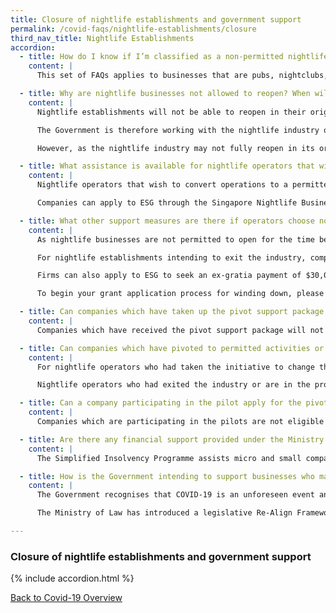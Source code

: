 ```yaml
---
title: Closure of nightlife establishments and government support
permalink: /covid-faqs/nightlife-establishments/closure
third_nav_title: Nightlife Establishments
accordion:
  - title: How do I know if I’m classified as a non-permitted nightlife business and if the following FAQs apply to me?
    content: |
      This set of FAQs applies to businesses that are pubs, nightclubs, discotheques, dance clubs, and karaoke outlets. It covers companies that hold an SFA Foodshop (Pubs, Bars, Nightclub, Discos) licence, and have not been permitted to operate since March 2020.

  - title: Why are nightlife businesses not allowed to reopen? When will they be allowed to resume?
    content: |
      Nightlife establishments will not be able to reopen in their original form for some time. The settings of nightlife activities entail a large number of people coming into close contact for prolonged periods of time, and often in enclosed spaces, which pose a higher risk of COVID-19 transmission. Hence, we are taking a cautious approach in the reopening of this sector and must ensure that the public health risks associated with COVID-19 are mitigated before doing so.

      The Government is therefore working with the nightlife industry on a few pilots, to explore the reopening of the nightlife industry safely, in limited numbers, and with stringent safe management measures (SMMs) in place. The outcome of the pilots will allow the Government to assess the feasibility of allowing additional nightlife businesses to resume. The Government will review the outcome of the pilots and the prevailing COVID-19 situation to determine the next steps for this sector.

      However, as the nightlife industry may not fully reopen in its original form for a considerable period, the Government will provide support to affected nightlife businesses that wish to pivot their businesses to activities that are currently permitted, or to exit the industry.

  - title: What assistance is available for nightlife operators that wish to convert operations to a permitted activity?
    content: |
      Nightlife operators that wish to convert operations to a permitted activity may apply to Enterprise Singapore (“ESG”) for a grant to defray qualifying costs incurred during the pivoting process such as costs related to refurbishment works, and the purchase of kitchen and service equipment.

      Companies can apply to ESG through the Singapore Nightlife Business Association (“SNBA”) at <helpdesk@snba.org.sg>{:target="_blank"} to seek financial support for pivoting to other uses.

  - title: What other support measures are there if operators choose not to pivot?
    content: |
      As nightlife businesses are not permitted to open for the time being, operators may consider making a commercial decision to pivot, remain closed or exit the industry, based on their own business assessment.

      For nightlife establishments intending to exit the industry, companies can apply to ESG through SNBA to seek financial support to offset one month of retrenchment benefit to be paid to local employees, capped at the industry median monthly wage of $3,000.

      Firms can also apply to ESG to seek an ex-gratia payment of $30,000 to defray the costs associated with the cessation of business.

      To begin your grant application process for winding down, please reach out to SNBA at <helpdesk@snba.org.sg>{:target="_blank"}.

  - title: Can companies which have taken up the pivot support package but later decide to cease business still qualify for the exit support package?
    content: |
      Companies which have received the pivot support package will not be eligible for the exit support package. We strongly advise companies to consider the available options and make their own business assessment on the next steps prior to any application for support.

  - title: Can companies which have pivoted to permitted activities or exited the industry prior to the effective date of the support packages qualify for the pivot or exit support package respectively on a retrospective basis?
    content: |
      For nightlife operators who had taken the initiative to change their business activity earlier, ESG will be prepared to extend the pivot support package on a case-by-case basis. Operators may write to SNBA at <helpdesk@snba.org.sg>{:target="_blank"} to appeal for the pivot support package. Such appeals will be assessed by ESG subsequently on a case-by-case basis.

      Nightlife operators who had exited the industry or are in the process of doing so may qualify for the exit support package if they are still registered with Accounting and Corporate Regulatory Authority (“ACRA”) at the point of application. The retrenchment benefit support will be tied to the number of local employees at the point of application. Employers who have retrenched their employees and provided the retrenchment benefit prior to the effective date of the exit support package may write to SNBA at <helpdesk@snba.org.sg>{:target="_blank"}. Such appeals will be assessed by ESG on a case-by-case basis.

  - title: Can a company participating in the pilot apply for the pivot or exit support package?
    content: |
      Companies which are participating in the pilots are not eligible for the pivot and exit support packages. Companies may only consider applying for the pivot or exit support package once they are no longer participating in the pilot, or if the pilot has ended and nightlife businesses continue to remain closed in view of the prevailing public health risks associated with COVID-19.

  - title: Are there any financial support provided under the Ministry of Law’s Simplified Insolvency Programme?
    content: |
      The Simplified Insolvency Programme assists micro and small companies that require support to restructure their debts or wind up the company. There will be a co-payment component for applicant companies under the programme. More details will be announced in due course.

  - title: How is the Government intending to support businesses who may have suffered significant impairment in fulfilling their contracts?
    content: |
      The Government recognises that COVID-19 is an unforeseen event and some businesses may be faced with substantial obligations from contracts entered into before the pandemic.

      The Ministry of Law has introduced a legislative Re-Align Framework under the COVID-19 (Temporary Measures) Act to allow businesses which have experienced a substantial change in circumstances due to COVID-19, to renegotiate certain prescribed contracts with their counterparties, failing which they may be able to terminate the contract. For more details, please visit [here](https://www.mlaw.gov.sg/realign/re-align-framework){:target="_blank"}.

---
```


### Closure of nightlife establishments and government support

{% include accordion.html %}

[Back to Covid-19 Overview](/covid/)
